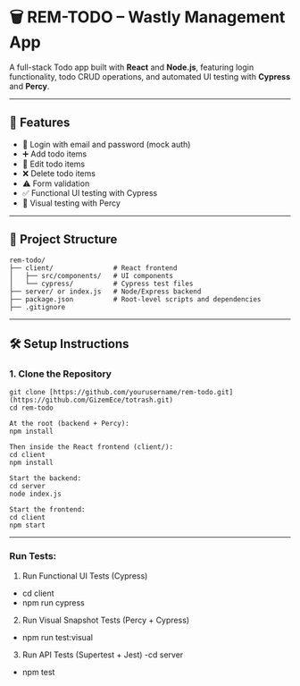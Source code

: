 # 🗑️ REM-TODO – Wastly Management App

A full-stack Todo app built with **React** and **Node.js**, featuring login functionality, todo CRUD operations, and automated UI testing with **Cypress** and **Percy**.

---

## 🚀 Features

- 🔐 Login with email and password (mock auth)
- ➕ Add todo items
- 📝 Edit todo items
- ❌ Delete todo items
- ⚠️ Form validation
- ✅ Functional UI testing with Cypress
- 📸 Visual testing with Percy

---

## 📁 Project Structure
```
rem-todo/
├── client/               # React frontend
│   ├── src/components/   # UI components
│   └── cypress/          # Cypress test files
├── server/ or index.js   # Node/Express backend
├── package.json          # Root-level scripts and dependencies
├── .gitignore
```
---

## 🛠️ Setup Instructions

### 1. Clone the Repository

```
git clone [https://github.com/yourusername/rem-todo.git](https://github.com/GizemEce/totrash.git)
cd rem-todo

At the root (backend + Percy):
npm install

Then inside the React frontend (client/):
cd client
npm install

Start the backend:
cd server
node index.js

Start the frontend:
cd client
npm start
```
---
### Run Tests:
 1. Run Functional UI Tests (Cypress)
   - cd client
   - npm run cypress
 2. Run Visual Snapshot Tests (Percy + Cypress)	
   - npm run test:visual
 3. Run API Tests (Supertest + Jest)
    -cd server
   - npm test






